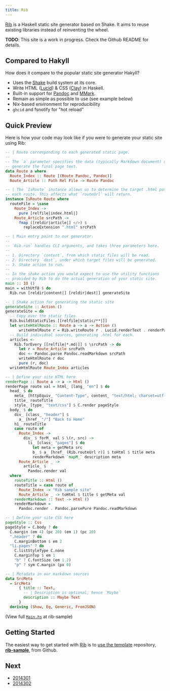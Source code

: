 ```yaml
---
title: Rib
---
```


[Rib](https://github.com/srid/rib) is a Haskell static site generator based on Shake. It aims to reuse existing libraries instead of reinventing the wheel.

**TODO**: This site is a work in progress. Check the Github README for details.

## Compared to Hakyll

How does it compare to the popular static site generator Hakyll?

- Uses the [Shake](https://shakebuild.com/) build system at its core.
- Write HTML ([Lucid](https://chrisdone.com/posts/lucid2/)) & CSS ([Clay](http://fvisser.nl/clay/)) in Haskell.
- Built-in support for [Pandoc](https://pandoc.org/) and [MMark](https://github.com/mmark-md/mmark).
- Remain as simple as possible to use (see example below)
- Nix-based environment for reproducibility
- `ghcid` and fsnotify for "hot reload"

## Quick Preview

Here is how your code may look like if you were to generate your static site
using Rib:

```haskell
-- | Route corresponding to each generated static page.
--
-- The `a` parameter specifies the data (typically Markdown document) used to
-- generate the final page text.
data Route a where
  Route_Index :: Route [(Route Pandoc, Pandoc)]
  Route_Article :: Path Rel File -> Route Pandoc

-- | The `IsRoute` instance allows us to determine the target .html path for
-- each route. This affects what `routeUrl` will return.
instance IsRoute Route where
  routeFile = \case
    Route_Index ->
      pure [relfile|index.html|]
    Route_Article srcPath ->
      fmap ([reldir|article|] </>) $
        replaceExtension ".html" srcPath

-- | Main entry point to our generator.
--
-- `Rib.run` handles CLI arguments, and takes three parameters here.
--
-- 1. Directory `content`, from which static files will be read.
-- 2. Directory `dest`, under which target files will be generated.
-- 3. Shake action to run.
--
-- In the shake action you would expect to use the utility functions
-- provided by Rib to do the actual generation of your static site.
main :: IO ()
main = withUtf8 $ do
  Rib.run [reldir|content|] [reldir|dest|] generateSite

-- | Shake action for generating the static site
generateSite :: Action ()
generateSite = do
  -- Copy over the static files
  Rib.buildStaticFiles [[relfile|static/**|]]
  let writeHtmlRoute :: Route a -> a -> Action ()
      writeHtmlRoute r = Rib.writeRoute r . Lucid.renderText . renderPage r
  -- Build individual sources, generating .html for each.
  articles <-
    Rib.forEvery [[relfile|*.md|]] $ \srcPath -> do
      let r = Route_Article srcPath
      doc <- Pandoc.parse Pandoc.readMarkdown srcPath
      writeHtmlRoute r doc
      pure (r, doc)
  writeHtmlRoute Route_Index articles

-- | Define your site HTML here
renderPage :: Route a -> a -> Html ()
renderPage route val = html_ [lang_ "en"] $ do
  head_ $ do
    meta_ [httpEquiv_ "Content-Type", content_ "text/html; charset=utf-8"]
    title_ routeTitle
    style_ [type_ "text/css"] $ C.render pageStyle
  body_ $ do
    div_ [class_ "header"] $
      a_ [href_ "/"] "Back to Home"
    h1_ routeTitle
    case route of
      Route_Index ->
        div_ $ forM_ val $ \(r, src) ->
          li_ [class_ "pages"] $ do
            let meta = getMeta src
            b_ $ a_ [href_ (Rib.routeUrl r)] $ toHtml $ title meta
            renderMarkdown `mapM_` description meta
      Route_Article _ ->
        article_ $
          Pandoc.render val
  where
    routeTitle :: Html ()
    routeTitle = case route of
      Route_Index -> "Rib sample site"
      Route_Article _ -> toHtml $ title $ getMeta val
    renderMarkdown :: Text -> Html ()
    renderMarkdown =
      Pandoc.render . Pandoc.parsePure Pandoc.readMarkdown

-- | Define your site CSS here
pageStyle :: Css
pageStyle = C.body ? do
  C.margin (em 4) (pc 20) (em 1) (pc 20)
  ".header" ? do
    C.marginBottom $ em 2
  "li.pages" ? do
    C.listStyleType C.none
    C.marginTop $ em 1
    "b" ? C.fontSize (em 1.2)
    "p" ? sym C.margin (px 0)

-- | Metadata in our markdown sources
data SrcMeta
  = SrcMeta
      { title :: Text,
        -- | Description is optional, hence `Maybe`
        description :: Maybe Text
      }
  deriving (Show, Eq, Generic, FromJSON)
```

(View full [`Main.hs`](https://github.com/srid/rib-sample/blob/master/src/Main.hs) at rib-sample)

## Getting Started

The easiest way to get started with [Rib](/) is to [use the
template](https://help.github.com/en/articles/creating-a-repository-from-a-template)
repository, [**rib-sample**](https://github.com/srid/rib-sample), from Github.

## Next

* [2014301](z://concepts)
* [2014302](z://examples)

